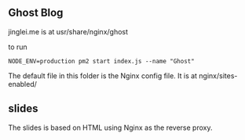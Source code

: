 ## Ghost Blog

jinglei.me is at usr/share/nginx/ghost

to run

```
NODE_ENV=production pm2 start index.js --name "Ghost"
```

The default file in this folder is the Nginx config file. It is at nginx/sites-enabled/

## slides

The slides is based on HTML using Nginx as the reverse proxy.
